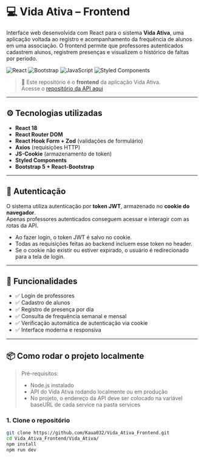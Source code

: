 # 💻 Vida Ativa – Frontend

Interface web desenvolvida com React para o sistema **Vida Ativa**, uma aplicação voltada ao registro e acompanhamento da frequência de alunos em uma associação. O frontend permite que professores autenticados cadastrem alunos, registrem presenças e visualizem o histórico de faltas por período.

![React](https://img.shields.io/badge/-React-61DAFB?style=flat-square&logo=react&logoColor=black)
![Bootstrap](https://img.shields.io/badge/-Bootstrap-7952B3?style=flat-square&logo=bootstrap&logoColor=white)
![JavaScript](https://img.shields.io/badge/-JavaScript-F7DF1E?style=flat-square&logo=javascript&logoColor=black)
![Styled Components](https://img.shields.io/badge/-Styled--Components-db7093?style=flat-square&logo=styled-components&logoColor=white)

> 🔗 Este repositório é o **frontend** da aplicação Vida Ativa.  
> Acesse o [repositório da API aqui](https://github.com/Kaua032/Vida_Ativa_API)

---

## ⚙️ Tecnologias utilizadas

- **React 18**
- **React Router DOM**
- **React Hook Form + Zod** (validações de formulário)
- **Axios** (requisições HTTP)
- **JS-Cookie** (armazenamento de token)
- **Styled Components**
- **Bootstrap 5 + React-Bootstrap**

---

## 🔐 Autenticação

O sistema utiliza autenticação por **token JWT**, armazenado no **cookie do navegador**.  
Apenas professores autenticados conseguem acessar e interagir com as rotas da API.

- Ao fazer login, o token JWT é salvo no cookie.
- Todas as requisições feitas ao backend incluem esse token no header.
- Se o cookie não existir ou estiver expirado, o usuário é redirecionado para a tela de login.

---

## 🚀 Funcionalidades

- ✅ Login de professores
- ✅ Cadastro de alunos
- ✅ Registro de presença por dia
- ✅ Consulta de frequência semanal e mensal
- ✅ Verificação automática de autenticação via cookie
- ✅ Interface moderna e responsiva

---

## 📦 Como rodar o projeto localmente

> Pré-requisitos:
> - Node.js instalado
> - API do Vida Ativa rodando localmente ou em produção
> - No projeto, o endereço da API deve ser colocado na variável baseURL de cada service na pasta services

### 1. Clone o repositório

```bash
git clone https://github.com/Kaua032/Vida_Ativa_Frontend.git
cd Vida_Ativa_Frontend/Vida_Ativa/
npm install
npm run dev

